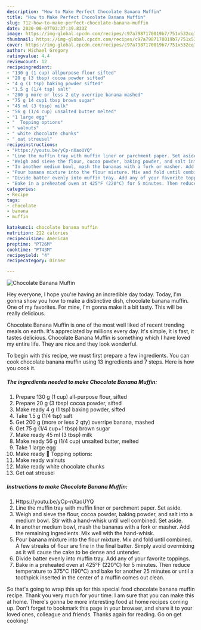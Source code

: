 ```yaml
---
description: "How to Make Perfect Chocolate Banana Muffin"
title: "How to Make Perfect Chocolate Banana Muffin"
slug: 712-how-to-make-perfect-chocolate-banana-muffin
date: 2020-08-07T03:37:39.833Z
image: https://img-global.cpcdn.com/recipes/c97a7987170019b7/751x532cq70/chocolate-banana-muffin-recipe-main-photo.jpg
thumbnail: https://img-global.cpcdn.com/recipes/c97a7987170019b7/751x532cq70/chocolate-banana-muffin-recipe-main-photo.jpg
cover: https://img-global.cpcdn.com/recipes/c97a7987170019b7/751x532cq70/chocolate-banana-muffin-recipe-main-photo.jpg
author: Michael Gregory
ratingvalue: 4.4
reviewcount: 12
recipeingredient:
- "130 g (1 cup) allpurpose flour sifted"
- "20 g (3 tbsp) cocoa powder sifted"
- "4 g (1 tsp) baking powder sifted"
- "1.5 g (1/4 tsp) salt"
- "200 g more or less 2 qty overripe banana mashed"
- "75 g 14 cup1 tbsp brown sugar"
- "45 ml (3 tbsp) milk"
- "56 g (1/4 cup) unsalted butter melted"
- "1 large egg"
- "  Topping options"
- " walnuts"
- " white chocolate chunks"
- " oat streusel"
recipeinstructions:
- "Https://youtu.be/yCp-nXaoUYQ"
- "Line the muffin tray with muffin liner or parchment paper. Set aside."
- "Weigh and sieve the flour, cocoa powder, baking powder, and salt into a medium bowl. Stir with a hand-whisk until well combined. Set aside."
- "In another medium bowl, mash the bananas with a fork or masher. Add the remaining ingredients. Mix well with the hand-whisk."
- "Pour banana mixture into the flour mixture. Mix and fold until combined. A few streaks of flour are fine in the final batter. Simply avoid overmixing as it will cause the cake to be dense and untender."
- "Divide batter evenly into muffin tray. Add any of your favorite toppings."
- "Bake in a preheated oven at 425°F (220°C) for 5 minutes. Then reduce temperature to 375°C (190°C) and bake for another 25 minutes or until a toothpick inserted in the center of a muffin comes out clean."
categories:
- Recipe
tags:
- chocolate
- banana
- muffin

katakunci: chocolate banana muffin 
nutrition: 222 calories
recipecuisine: American
preptime: "PT26M"
cooktime: "PT43M"
recipeyield: "4"
recipecategory: Dinner

---
```



![Chocolate Banana Muffin](https://img-global.cpcdn.com/recipes/c97a7987170019b7/751x532cq70/chocolate-banana-muffin-recipe-main-photo.jpg)

Hey everyone, I hope you're having an incredible day today. Today, I'm gonna show you how to make a distinctive dish, chocolate banana muffin. One of my favorites. For mine, I'm gonna make it a bit tasty. This will be really delicious.



Chocolate Banana Muffin is one of the most well liked of recent trending meals on earth. It's appreciated by millions every day. It's simple, it is fast, it tastes delicious. Chocolate Banana Muffin is something which I have loved my entire life. They are nice and they look wonderful.


To begin with this recipe, we must first prepare a few ingredients. You can cook chocolate banana muffin using 13 ingredients and 7 steps. Here is how you cook it.

<!--inarticleads1-->

##### The ingredients needed to make Chocolate Banana Muffin:

1. Prepare 130 g (1 cup) all-purpose flour, sifted
1. Prepare 20 g (3 tbsp) cocoa powder, sifted
1. Make ready 4 g (1 tsp) baking powder, sifted
1. Take 1.5 g (1/4 tsp) salt
1. Get 200 g (more or less 2 qty) overripe banana, mashed
1. Get 75 g (1/4 cup+1 tbsp) brown sugar
1. Make ready 45 ml (3 tbsp) milk
1. Make ready 56 g (1/4 cup) unsalted butter, melted
1. Take 1 large egg
1. Make ready  🧁 Topping options:
1. Make ready  walnuts
1. Make ready  white chocolate chunks
1. Get  oat streusel




<!--inarticleads2-->

##### Instructions to make Chocolate Banana Muffin:

1. Https://youtu.be/yCp-nXaoUYQ
1. Line the muffin tray with muffin liner or parchment paper. Set aside.
1. Weigh and sieve the flour, cocoa powder, baking powder, and salt into a medium bowl. Stir with a hand-whisk until well combined. Set aside.
1. In another medium bowl, mash the bananas with a fork or masher. Add the remaining ingredients. Mix well with the hand-whisk.
1. Pour banana mixture into the flour mixture. Mix and fold until combined. A few streaks of flour are fine in the final batter. Simply avoid overmixing as it will cause the cake to be dense and untender.
1. Divide batter evenly into muffin tray. Add any of your favorite toppings.
1. Bake in a preheated oven at 425°F (220°C) for 5 minutes. Then reduce temperature to 375°C (190°C) and bake for another 25 minutes or until a toothpick inserted in the center of a muffin comes out clean.




So that's going to wrap this up for this special food chocolate banana muffin recipe. Thank you very much for your time. I am sure that you can make this at home. There's gonna be more interesting food at home recipes coming up. Don't forget to bookmark this page in your browser, and share it to your loved ones, colleague and friends. Thanks again for reading. Go on get cooking!

